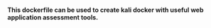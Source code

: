 #### This dockerfile can be used to create kali docker with useful web application assessment tools.
